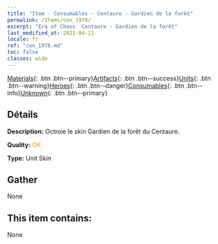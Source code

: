 ```yaml
---
title: "Item - Consumables - Centaure - Gardien de la forêt"
permalink: /Items/con_1978/
excerpt: "Era of Chaos  Centaure - Gardien de la forêt"
last_modified_at: 2021-04-11
locale: fr
ref: "con_1978.md"
toc: false
classes: wide
---
```

 [Materials](/fr/Items/){: .btn .btn--primary}[Artifacts](/fr/Items/Artifacts/){: .btn .btn--success}[Units](/fr/Items/Units/){: .btn .btn--warning}[Heroes](/fr/Items/Heroes/){: .btn .btn--danger}[Consumables](/fr/Items/Consumables/){: .btn .btn--info}[Unknown](/fr/Items/Unknown/){: .btn .btn--primary}

## Détails
 **Description:** Octroie le skin Gardien de la forêt du Centaure.

 **Quality:** <span style="color: #FF8C00">OK</span>

 **Type:** Unit Skin

## Gather

  None

## This item contains:

  None

